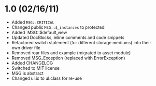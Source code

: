 # 1.0 (02/16/11)

- Added `MSG::CRITICAL`
- Changed public `MSG::$_instances` to protected
- Added `MSG::$default_view
- Updated DocBlocks, inline comments and code snippets
- Refactored switch statement (for different storage mediums) into their own driver file
- Removed roar files and example (migrated to asset module)
- Removed MSG_Exception (replaced with ErrorException)
- Added CHANGELOG
- Switched to MIT license
- MSG is abstract
- Changed ul.id to ul.class for re-use